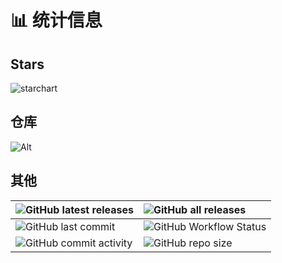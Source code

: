 # 📊 统计信息

## Stars

![starchart](https://starchart.cc/Zaitonn/Serein.svg)

## 仓库

![Alt](https://repobeats.axiom.co/api/embed/d29d2773958747edfeed6ee9f280c17f781882cb.svg "Repobeats analytics image")

## 其他

| ![GitHub latest releases](https://img.shields.io/github/downloads/Zaitonn/Serein/latest/total?style=flat-square) | ![GitHub all releases](https://img.shields.io/github/downloads/Zaitonn/Serein/total?style=flat-square)                      |
| :-------------------------------------------------------------------------------------------------------------------------- | :------------------------------------------------------------------------------------------------------------------------------------- |
| ![GitHub last commit](https://img.shields.io/github/last-commit/Zaitonn/Serein?style=flat-square)                | ![GitHub Workflow Status](https://img.shields.io/github/actions/workflow/status/Zaitonn/Serein/Build.yml?style=flat-square) |
| ![GitHub commit activity](https://img.shields.io/github/commit-activity/m/Zaitonn/Serein?style=flat-square)      | ![GitHub repo size](https://img.shields.io/github/repo-size/Zaitonn/Serein?style=flat-square)                               |
